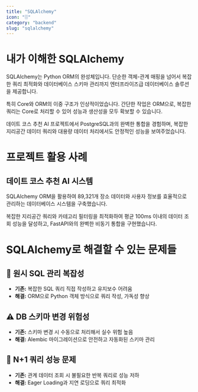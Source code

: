 ```yaml
---
title: "SQLAlchemy"
icon: "🗄️"
category: "backend"
slug: "sqlalchemy"
---
```


# 내가 이해한 SQLAlchemy

SQLAlchemy는 Python ORM의 완성체입니다. 단순한 객체-관계 매핑을 넘어서 복잡한 쿼리 최적화와 데이터베이스 스키마 관리까지 엔터프라이즈급 데이터베이스 솔루션을 제공합니다.

특히 Core와 ORM의 이중 구조가 인상적이었습니다. 간단한 작업은 ORM으로, 복잡한 쿼리는 Core로 처리할 수 있어 성능과 생산성을 모두 확보할 수 있습니다.

데이트 코스 추천 AI 프로젝트에서 PostgreSQL과의 완벽한 통합을 경험하며, 복잡한 지리공간 데이터 쿼리와 대용량 데이터 처리에서도 안정적인 성능을 보여주었습니다.

# 프로젝트 활용 사례

## 데이트 코스 추천 AI 시스템
SQLAlchemy ORM을 활용하여 89,321개 장소 데이터와 사용자 정보를 효율적으로 관리하는 데이터베이스 시스템을 구축했습니다.

복잡한 지리공간 쿼리와 카테고리 필터링을 최적화하여 평균 100ms 이내의 데이터 조회 성능을 달성하고, FastAPI와의 완벽한 비동기 통합을 구현했습니다.

# SQLAlchemy로 해결할 수 있는 문제들

## 📝 원시 SQL 관리 복잡성
- **기존:** 복잡한 SQL 쿼리 직접 작성하고 유지보수 어려움
- **해결:** ORM으로 Python 객체 방식으로 쿼리 작성, 가독성 향상

## ⚠️ DB 스키마 변경 위험성
- **기존:** 스키마 변경 시 수동으로 처리해서 실수 위험 높음
- **해결:** Alembic 마이그레이션으로 안전하고 자동화된 스키마 관리

## 🔄 N+1 쿼리 성능 문제
- **기존:** 관계 데이터 조회 시 불필요한 반복 쿼리로 성능 저하
- **해결:** Eager Loading과 지연 로딩으로 쿼리 최적화